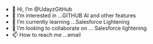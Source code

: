 - 👋 Hi, I’m @UdayzGitHub
- 👀 I’m interested in ...GITHUB AI and other features
- 🌱 I’m currently learning ...Salesforce Lightening
- 💞️ I’m looking to collaborate on ... Salesforce lightening
- 📫 How to reach me ...email

<!---
UdayzGitHub/UdayzGitHub is a ✨ special ✨ repository because its `README.md` (this file) appears on your GitHub profile.
You can click the Preview link to take a look at your changes.
--->

